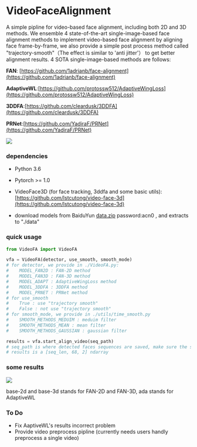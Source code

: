 # VideoFaceAlignment

A simple pipline for video-based face alignment, including both 2D and 3D methods. We ensemble 4 state-of-the-art single-image-based face alignment methods to implement video-based face alignment by aligning face frame-by-frame, we also provide a simple post process method called "trajectory-smooth"（The effect is similar to 'anti jitter'） to get better alignment results. 4 SOTA single-image-based methods are follows:

**FAN**: [https://github.com/1adrianb/face-alignment](https://github.com/1adrianb/face-alignment)

**AdaptiveWL**:[https://github.com/protossw512/AdaptiveWingLoss](https://github.com/protossw512/AdaptiveWingLoss)

**3DDFA**:[https://github.com/cleardusk/3DDFA](https://github.com/cleardusk/3DDFA)

**PRNet**:[https://github.com/YadiraF/PRNet](https://github.com/YadiraF/PRNet)



![](https://github.com/lstcutong/VideoFaceAlignment/raw/master/figs/1.png)



### dependencies

- Python 3.6

- Pytorch >= 1.0

- VideoFace3D (for face tracking,  3ddfa and some basic utils):[https://github.com/lstcutong/video-face-3d](https://github.com/lstcutong/video-face-3d)

- download models from BaiduYun [data.zip](https://pan.baidu.com/s/1sqHDJP-doFoDH4-kvirrkQ) password:acn0 , and extracts to "./data"



### quick usage

```python
from VideoFA import VideoFA

vfa = VideoFA(detector, use_smooth, smooth_mode)
# for detector, we provide in ./VideoFA.py:
#    MODEL_FAN2D : FAN-2D method
#    MODEL_FAN3D : FAN-3D method
#    MODEL_ADAPT : AdaptiveWingLoss method
#    MODEL_3DDFA : 3DDFA method
#    MODEL_PRNET : PRNet method
# for use_smooth
#    True : use "trajectory smooth"
#    False : not use "trajectory smooth"
# for smooth_mode, we provide in ./utils/time_smooth.py 
#    SMOOTH_METHODS_MEDUIM : meduim filter
#    SMOOTH_METHODS_MEAN : mean filter
#    SMOOTH_METHODS_GAUSSIAN : gaussian filter

results = vfa.start_align_video(seq_path)
# seq_path is where detected faces sequences are saved, make sure the sequences' names are in frame order and each frame's size be 224*224 
# results is a [seq_len, 68, 2] ndarray
```



### some results

![](https://github.com/lstcutong/VideoFaceAlignment/raw/master/figs/4.png)

base-2d and base-3d stands for FAN-2D and FAN-3D, ada stands for AdaptiveWL

### To Do

- Fix AaptiveWL's results incorrect problem
- Provide video preprocess pipline (currently needs users handly preprocess a single video)

